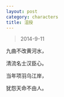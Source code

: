 ```yaml
---
layout: post
category: characters
title: 沮授
---
```


> 2014-9-11

九曲不改黄河水，

清流名士汉臣心。

当年项羽乌江岸，

犹怨天命不由人。